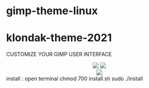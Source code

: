 # gimp-theme-linux
# klondak-theme-2021
  CUSTOMIZE YOUR GIMP USER INTERFACE

</div>

<div align="center">
  <img src="https://github.com/sh4de-c4t/gimp-theme-linux/blob/main/screen/1.png"/>
<img src="https://github.com/sh4de-c4t/gimp-theme-linux/blob/main/screen/2.png" />
  <br>
  
 
<img src="https://github.com/sh4de-c4t/gimp-theme-linux/blob/main/screen/gimp.png" />

</div>
 install : 
 open terminal 
 chmod 700 install.sh
 sudo ./install
 
